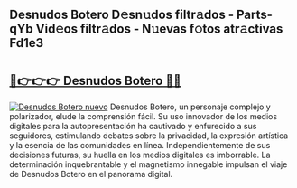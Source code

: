 ## Desnudos Botero D𝚎sn𝚞dos filtr𝚊dos - Parts-qYb Vid𝚎os filtr𝚊dos - N𝚞evas f𝚘tos atr𝚊ctivas Fd1e3

# <h2><a href="http://mb4119j.tromn.icu/?c=Desnudos+Botero">🔗👉👉👉 Desnudos Botero 🔗🔗</a></h2>

[![Desnudos Botero nuevo](https://i.imgur.com/pEAQMta.gif)](http://mb4119j.tromn.icu/?c=Desnudos+Botero)
Desnudos Botero, un personaje complejo y polarizador, elude la comprensión fácil. Su uso innovador de los medios digitales para la autopresentación ha cautivado y enfurecido a sus seguidores, estimulando debates sobre la privacidad, la expresión artística y la esencia de las comunidades en línea. Independientemente de sus decisiones futuras, su huella en los medios digitales es imborrable. La determinación inquebrantable y el magnetismo innegable impulsan el viaje de Desnudos Botero en el panorama digital.
